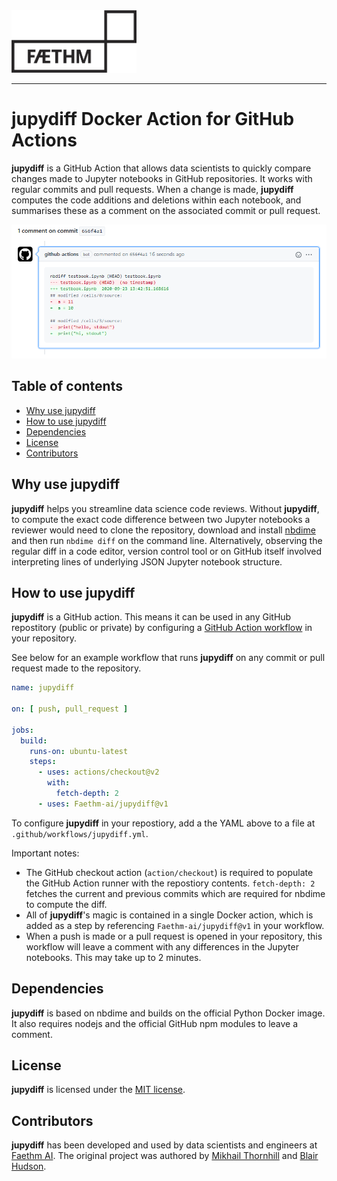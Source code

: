 <img src="docs/logo.png" width="200px">

-----------------

# jupydiff Docker Action for GitHub Actions
**jupydiff** is a GitHub Action that allows data scientists to quickly compare changes made to Jupyter notebooks in GitHub repositories. It works with regular commits and pull requests. When a change is made, **jupydiff** computes the code additions and deletions within each notebook, and summarises these as a comment on the associated commit or pull request.

<div align="center">
  <img src="docs/output.png">
</div>

## Table of contents
* [Why use jupydiff](#Why-use-jupydiff)
* [How to use jupydiff](#How-to-use-jupydiff)
* [Dependencies](#Dependencies)
* [License](#License)
* [Contributors](#Contributors)

## Why use jupydiff
**jupydiff** helps you streamline data science code reviews. Without **jupydiff**, to compute the exact code difference between two Jupyter notebooks a reviewer would need to clone the repository, download and install [nbdime](https://github.com/jupyter/nbdime) and then run `nbdime diff` on the command line. Alternatively, observing the regular diff in a code editor, version control tool or on GitHub itself involved interpreting lines of underlying JSON Jupyter notebook structure.

## How to use jupydiff
**jupydiff** is a GitHub action. This means it can be used in any GitHub repostitory (public or private) by configuring a [GitHub Action workflow](https://docs.github.com/en/free-pro-team@latest/actions/reference/workflow-syntax-for-github-actions) in your repository.

See below for an example workflow that runs **jupydiff** on any commit or pull request made to the repository.

```yaml
name: jupydiff

on: [ push, pull_request ]

jobs:
  build:
    runs-on: ubuntu-latest
    steps:
      - uses: actions/checkout@v2
        with:
          fetch-depth: 2
      - uses: Faethm-ai/jupydiff@v1
```

To configure **jupydiff** in your repostiory, add a the YAML above to a file at `.github/workflows/jupydiff.yml`.

Important notes:
* The GitHub checkout action (`action/checkout`) is required to populate the GitHub Action runner with the repostiory contents. `fetch-depth: 2` fetches the current and previous commits which are required for nbdime to compute the diff.
* All of **jupydiff**'s magic is contained in a single Docker action, which is added as a step by referencing `Faethm-ai/jupydiff@v1` in your workflow.
* When a push is made or a pull request is opened in your repository, this workflow will leave a comment with any differences in the Jupyter notebooks. This may take up to 2 minutes.

## Dependencies
**jupydiff** is based on nbdime and builds on the official Python Docker image. It also requires nodejs and the official GitHub npm modules to leave a comment. 

## License
**jupydiff** is licensed under the [MIT license](LICENSE).

## Contributors
**jupydiff** has been developed and used by data scientists and engineers at [Faethm AI](https://faethm.ai). The original project was authored by [Mikhail Thornhill](https://github.com/MikhailTH) and [Blair Hudson](https://github.com/blairhudson).
